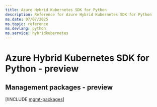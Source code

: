 ```yaml
---
title: Azure Hybrid Kubernetes SDK for Python
description: Reference for Azure Hybrid Kubernetes SDK for Python
ms.date: 07/07/2025
ms.topic: reference
ms.devlang: python
ms.service: hybridkubernetes
---
```

# Azure Hybrid Kubernetes SDK for Python - preview

## Management packages - preview
[!INCLUDE [mgmt-packages](hybrid-kubernetes-mgmt-index.md)]